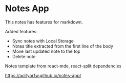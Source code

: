 # Notes App #

This notes has features for markdown.

Added features:
- Sync notes with Local Storage
- Notes title extracted from the first line of the body
- Move last updated note to the top
- Delete note

Notes template from react-mde, react-split dependencies

https://adityarfw.github.io/notes-app/
